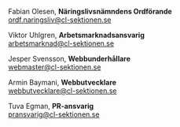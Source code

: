 Fabian Olesen, **Näringslivsnämndens Ordförande**  
ordf.naringsliv@cl-sektionen.se

Viktor Uhlgren, **Arbetsmarknadsansvarig**  
arbetsmarknad@cl-sektionen.se

Jesper Svensson, **Webbunderhållare**  
webmaster@cl-sektionen.se

Armin Baymani, **Webbutvecklare**  
webbutvecklare@cl-sektionen.se

Tuva Egman, **PR-ansvarig**  
pransvarig@cl-sektionen.se
